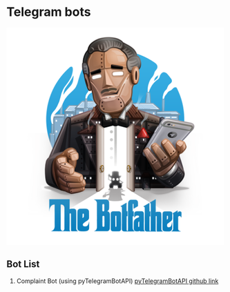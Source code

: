 # Telegram bots

![alt text](https://github.com/Firuz-JuraevML/Telegram_bots/blob/master/botfather.png "Telegram Bots")

## Bot List 
1. Complaint Bot (using pyTelegramBotAPI)
[pyTelegramBotAPI github link](https://github.com/eternnoir/pyTelegramBotAPI)

